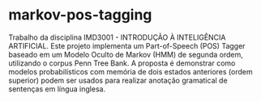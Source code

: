 # markov-pos-tagging

Trabalho da disciplina IMD3001 - INTRODUÇÃO À INTELIGÊNCIA ARTIFICIAL.
Este projeto implementa um Part-of-Speech (POS) Tagger baseado em um Modelo Oculto de Markov (HMM) de segunda ordem, utilizando o corpus Penn Tree Bank. A proposta é demonstrar como modelos probabilísticos com memória de dois estados anteriores (ordem superior) podem ser usados para realizar anotação gramatical de sentenças em língua inglesa.
